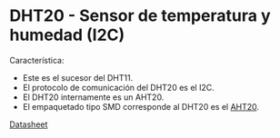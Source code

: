 # DHT20 - Sensor de temperatura y humedad (I2C)

Característica:

- Este es el sucesor del DHT11.
- El protocolo de comunicación del DHT20 es el I2C.
- El DHT20 internamente es un AHT20.
- El empaquetado tipo SMD corresponde al DHT20 es el [AHT20](https://github.com/nstrappazzonc/CH552/blob/main/doc/datasheets/AHT20.pdf).

[Datasheet](https://github.com/nstrappazzonc/CH552/blob/main/doc/datasheets/DHT20.pdf)
